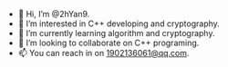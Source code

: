 - 👋 Hi, I’m @2hYan9.
- 👀 I’m interested in C++ developing and cryptography.
- 🌱 I’m currently learning algorithm and cryptography.
- 💞️ I’m looking to collaborate on C++ programing.
- 📫 You can reach in on 1902136061@qq.com.

<!---
TheFuture1sNow/TheFuture1sNow is a ✨ special ✨ repository because its `README.md` (this file) appears on your GitHub profile.
You can click the Preview link to take a look at your changes.
--->
